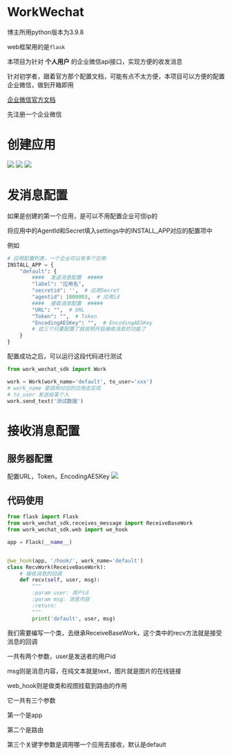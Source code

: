 # WorkWechat

博主所用python版本为3.9.8

web框架用的是`flask`

本项目为针对 **个人用户** 的企业微信api接口，实现方便的收发消息

针对初学者，跟着官方那个配置文档，可能有点不太方便，本项目可以方便的配置企业微信，做到开箱即用

[企业微信官方文档](https://developer.work.weixin.qq.com/document/path/90664)

先注册一个企业微信

# 创建应用

![](http://python.fengfengzhidao.com/pic/20221007142314.png)
![](http://python.fengfengzhidao.com/pic/20221007142609.png)
![](http://python.fengfengzhidao.com/pic/20221007142711.png)

# 发消息配置

如果是创建的第一个应用，是可以不用配置企业可信ip的

将应用中的AgentId和Secret填入settings中的INSTALL_APP对应的配置项中

例如

```python
# 应用配置列表，一个企业可以有多个应用
INSTALL_APP = {
    "default": {
        ####  发送消息配置  #####
        "label": "应用名",
        "secretid": '',  # 应用Secret
        "agentid": 1000003,  # 应用id
        ####  接收消息配置  #####
        "URL": "",  # URL
        "Token": "",  # Token
        "EncodingAESKey": "",  # EncodingAESKey
        # 这三个只要配置了就说明开启接收消息的功能了
    }
}
```

配置成功之后，可以运行这段代码进行测试

```python
from work_wechat_sdk import Work

work = Work(work_name='default', to_user='xxx')
# work_name 是调用对应的应用去实现
# to_user 发送给某个人
work.send_text('测试数据')
```

# 接收消息配置

## 服务器配置

配置URL，Token，EncodingAESKey
![](http://python.fengfengzhidao.com/pic/20221007145527.png)

## 代码使用

```python
from flask import Flask
from work_wechat_sdk.receives_message import ReceiveBaseWork
from work_wechat_sdk.web import we_hook

app = Flask(__name__)


@we_hook(app, '/hook/', work_name='default')
class RecvWork(ReceiveBaseWork):
    # 接收消息的回调
    def recv(self, user, msg):
        """
        :param user: 用户id
        :param msg: 消息内容
        :return:
        """
        print('default', user, msg)
```

我们需要编写一个类，去继承ReceiveBaseWork，这个类中的recv方法就是接受消息的回调

一共有两个参数，user是发送者的用户id

msg则是消息内容，在纯文本就是text，图片就是图片的在线链接

web_hook则是做类和视图挂载到路由的作用

它一共有三个参数

第一个是app

第二个是路由

第三个关键字参数是调用哪一个应用去接收，默认是default